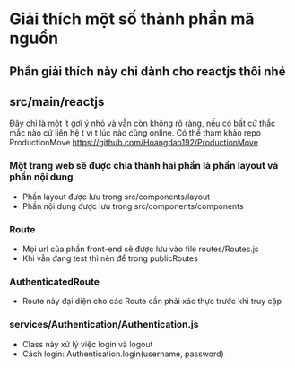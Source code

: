 # Giải thích một số thành phần mã nguồn
## Phần giải thích này chỉ dành cho reactjs thôi nhé
## src/main/reactjs

Đây chỉ là một ít gơi ý nhỏ và vẫn còn không rõ ràng, nếu 
có bất cứ thắc mắc nào cứ liên hệ t vì t lúc nào cũng online.
Có thể tham khảo repo ProductionMove
https://github.com/Hoangdao192/ProductionMove

### Một trang web sẽ được chia thành hai phần là phần layout và phần nội dung
* Phần layout được lưu trong src/components/layout
* Phần nội dung được lưu trong src/components/components

### Route
* Mọi url của phần front-end sẽ được lưu vào file routes/Routes.js
* Khi vẫn đang test thì nên để trong publicRoutes

### AuthenticatedRoute
* Route này đại diện cho các Route cần phải xác thực trước khi truy cập

### services/Authentication/Authentication.js
* Class này xử lý việc login và logout 
* Cách login: Authentication.login(username, password)
